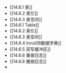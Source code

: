- [[14.6.1 表]]
- [[14.6.2 索引]]
- [[14.6.3 表空间]]
- [[14.6.1 Table]]
- [[14.6.2 索引]]
- [[14.6.3 表空间]]
- [[14.6.4 InnoDB数据字典]]
- [[14.6.5 双写缓冲区]]
- [[14.6.6 重做日志]]
- [[14.6.6 撤销日志]]
-